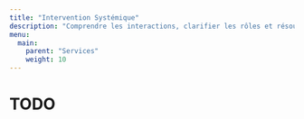 ```yaml
---
title: "Intervention Systémique"
description: "Comprendre les interactions, clarifier les rôles et résoudre les blocages à l’échelle du système."
menu: 
  main:
    parent: "Services"
    weight: 10
---
```


# TODO